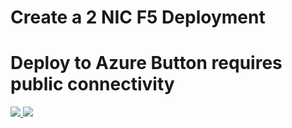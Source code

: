 # Create a 2 NIC F5 Deployment
# Deploy to Azure Button requires public connectivity

<a href="https://portal.azure.com/#create/Microsoft.Template/uri/https%3A%2F%2Fraw.githubusercontent.com%2Fsevedge%2Fazure%2Fmaster%2F2nic%2Fazuredeploy.json" target="_blank">
    <img src="http://azuredeploy.net/deploybutton.png"/>
</a>
<a href="http://armviz.io/#/?load=https%3A%2F%2Fraw.githubusercontent.com%2Fsevedge%2Fazure%2Fmaster%2F2nic%2Fazuredeploy.json" target="_blank">
    <img src="http://armviz.io/visualizebutton.png"/>
</a>
